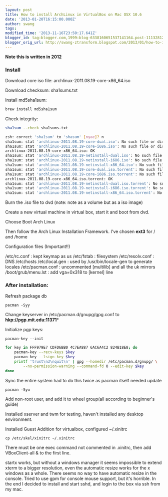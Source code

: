 ```yaml
---
layout: post
title: How to install ArchLinux in VirtualBox on Mac OSX 10.6
date: '2013-01-20T16:15:00.000Z'
author: swang
tags: 
modified_time: '2013-11-16T23:50:17.641Z'
blogger_id: tag:blogger.com,1999:blog-6338160651537141164.post-1113281250764819552
blogger_orig_url: http://swang-ztransform.blogspot.com/2013/01/how-to-install-archlinux-in-virtualbox.html
---
```


**Note this is written in 2012**

### Install

Download core iso file:
archlinux-2011.08.19-core-x86_64.iso

Download checksum:
sha1sums.txt

Install md5sha1sum:

```Bash
brew install md5sha1sum
```

Check integrity:

```Bash
sha1sum --check sha1sums.txt                                                                                             

zsh: correct 'sha1sum' to 'shasum' [nyae]? n
sha1sum: stat 'archlinux-2011.08.19-core-dual.iso': No such file or directory
sha1sum: stat 'archlinux-2011.08.19-core-i686.iso': No such file or directory
archlinux-2011.08.19-core-x86_64.iso: OK
sha1sum: stat 'archlinux-2011.08.19-netinstall-dual.iso': No such file or directory
sha1sum: stat 'archlinux-2011.08.19-netinstall-i686.iso': No such file or directory
sha1sum: stat 'archlinux-2011.08.19-netinstall-x86_64.iso': No such file or directory
sha1sum: stat 'archlinux-2011.08.19-core-dual.iso.torrent': No such file or directory
sha1sum: stat 'archlinux-2011.08.19-core-i686.iso.torrent': No such file or directory
archlinux-2011.08.19-core-x86_64.iso.torrent: OK
sha1sum: stat 'archlinux-2011.08.19-netinstall-dual.iso.torrent': No such file or directory
sha1sum: stat 'archlinux-2011.08.19-netinstall-i686.iso.torrent': No such file or directory
sha1sum: stat 'archlinux-2011.08.19-netinstall-x86_64.iso.torrent': No such file or directory
```

Burn the .iso file to dvd (note: note as a volume but as a iso image)

Create a new virtual machine in virtual box, start it and boot from dvd.

Choose Boot Arch Linux

Then follow the Arch Linux Installation Framework.
I've chosen **ext3** for / and /home

Configuration files (Important!!)

/etc/rc.conf : kept keymap as us
/etc/fstab : filesystem
/etc/resolv.conf : DNS
/etc/hosts
/etc/local.gen : used by /usr/bin/locale-gen to generate locales
/etc/pacman.conf : uncommented [multilib] and all the uk mirrors
/boot/grub/menu.lst : add vga=0x318 to [kernel] line


### After installation:

Refresh package db

```
pacman -Syy
```

Change keyserver in /etc/pacman.d/gnupg/gpg.conf to **hkp://pgp.mit.edu:11371***

Initialize pgp keys:

```
pacman-key --init
```

```Bash
for key in FFF979E7 CDFD6BB0 4C7EA887 6AC6A4C2 824B18E8; do
    pacman-key --recv-keys $key
    pacman-key --lsign-key $key
    printf 'trust\n3\nquit\n' | gpg --homedir /etc/pacman.d/gnupg/ \
        --no-permission-warning --command-fd 0 --edit-key $key
done
```

Sync the entire system had to do this twice as pacman itself needed update

```
pacman -Syu
```

Add non-root user, and add it to wheel group(all according to beginner's guide)

Installed xserver and twm for testing, haven't installed any desktop environment.

Installed Guest Addition for virtualbox, configured ~/.xinitrc

```
cp /etc/skel/xinitrc ~/.xinitrc
```

There must be one exec command not commented in .xinitrc, then add VBoxClient-all & to the first line.

startx works, but without a windows manager it seems impossible to extend xterm to a bigger resolution, even the automatic resize works for the x windows as a whole. There seems no way to have automatic resize in the console. Tried to use gpm for console mouse support, but it's horrible. In the end I decided to install and start sshd, and login to the box via ssh from my mac.


